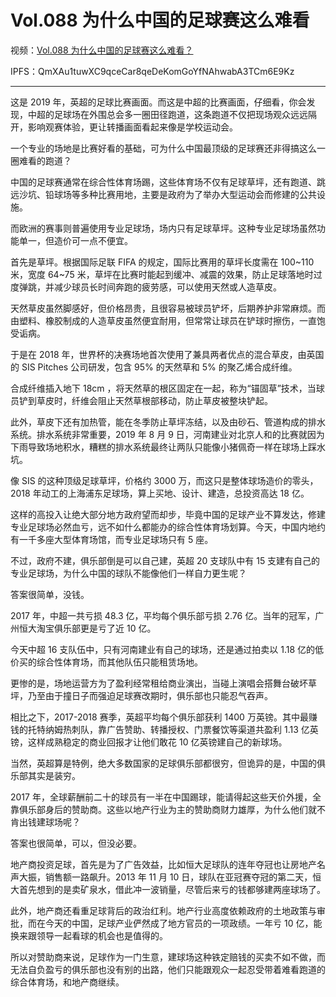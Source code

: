 # Vol.088 为什么中国的足球赛这么难看

视频：[Vol.088 为什么中国的足球赛这么难看？](http://dweb.link/ipfs/QmZwFjoJRVF6bKCwwSZQsYCTJD8nGKTkT9xfpWxqGnTGzK/Vol.088%20%E4%B8%BA%E4%BB%80%E4%B9%88%E4%B8%AD%E5%9B%BD%E7%9A%84%E8%B6%B3%E7%90%83%E8%B5%9B%E8%BF%99%E4%B9%88%E9%9A%BE%E7%9C%8B%EF%BC%9F.mp4)

IPFS：QmXAu1tuwXC9qceCar8qeDeKomGoYfNAhwabA3TCm6E9Kz

---

这是 2019 年，英超的足球比赛画面。而这是中超的比赛画面，仔细看，你会发现，中超的足球场在外围总会多一圈田径跑道，这条跑道不仅把现场观众远远隔开，影响观赛体验，更让转播画面看起来像是学校运动会。

一个专业的场地是比赛好看的基础，可为什么中国最顶级的足球赛还非得搞这么一圈难看的跑道？

中国的足球赛通常在综合性体育场踢，这些体育场不仅有足球草坪，还有跑道、跳远沙坑、铅球场等多种比赛用地，主要是政府为了举办大型运动会而修建的公共设施。

而欧洲的赛事则普遍使用专业足球场，场内只有足球草坪。这种专业足球场虽然功能单一，但造价可一点不便宜。

首先是草坪。根据国际足联 FIFA 的规定，国际比赛用的草坪长度需在 100~110 米，宽度 64~75 米，草坪在比赛时能起到缓冲、减震的效果，防止足球落地时过度弹跳，并减少球员长时间奔跑的疲劳感，可以使用天然或人造草皮。

天然草皮虽然脚感好，但价格昂贵，且很容易被球员铲坏，后期养护非常麻烦。而由塑料、橡胶制成的人造草皮虽然便宜耐用，但常常让球员在铲球时擦伤，一直饱受诟病。

于是在 2018 年，世界杯的决赛场地首次使用了兼具两者优点的混合草皮，由英国的 SIS Pitches 公司研发，包含 95% 的天然草和 5% 的聚乙烯合成纤维。

合成纤维插入地下 18cm ，将天然草的根区固定在一起，称为“锚固草”技术，当球员铲到草皮时，纤维会阻止天然草根部移动，防止草皮被整块铲起。

此外，草皮下还有加热管，能在冬季防止草坪冻结，以及由砂石、管道构成的排水系统。排水系统非常重要，2019 年 8 月 9 日，河南建业对北京人和的比赛就因为下雨导致场地积水，糟糕的排水系统最终让两队只能像小猪佩奇一样在球场上踩水坑。

像 SIS 的这种顶级足球草坪，价格约 3000 万，而这只是整体球场造价的零头，2018 年动工的上海浦东足球场，算上买地、设计、建造，总投资高达 18 亿。

这样的高投入让绝大部分地方政府望而却步，毕竟中国的足球产业不算发达，修建专业足球场必然血亏，远不如什么都能办的综合性体育场划算。今天，中国内地约有一千多座大型体育场馆，而专业足球场只有 5 座。

不过，政府不建，俱乐部倒是可以自己建，英超 20 支球队中有 15 支建有自己的专业足球场，为什么中国的球队不能像他们一样自力更生呢？

答案很简单，没钱。

2017 年，中超一共亏损 48.3 亿，平均每个俱乐部亏损 2.76 亿。当年的冠军，广州恒大淘宝俱乐部更是亏了近 10 亿。

今天中超 16 支队伍中，只有河南建业有自己的球场，还是通过拍卖以 1.18 亿的低价买的综合性体育场，而其他队伍只能租赁场地。

更惨的是，场地运营方为了盈利经常租给商业演出，当碰上演唱会搭舞台破坏草坪，乃至由于撞日子而强迫足球赛改期时，俱乐部也只能忍气吞声。

相比之下，2017-2018 赛季，英超平均每个俱乐部获利 1400 万英镑。其中最赚钱的托特纳姆热刺队，靠广告赞助、转播授权、门票餐饮等渠道共盈利 1.13 亿英镑，这样成熟稳定的商业回报才让他们敢花 10 亿英镑建自己的新球场。

当然，英超算是特例，绝大多数国家的足球俱乐部都很穷，但诡异的是，中国的俱乐部其实是装穷。

2017 年，全球薪酬前二十的球员有一半在中国踢球，能请得起这些天价外援，全靠俱乐部身后的赞助商。这些以地产行业为主的赞助商财力雄厚，为什么他们就不肯出钱建球场呢？

答案也很简单，可以，但没必要。

地产商投资足球，首先是为了广告效益，比如恒大足球队的连年夺冠也让房地产名声大振，销售额一路飙升。2013 年 11 月 10 日，球队在亚冠赛夺冠的第二天，恒大首先想到的是卖矿泉水，借此冲一波销量，尽管后来亏的钱都够建两座球场了。

此外，地产商还看重足球背后的政治红利。地产行业高度依赖政府的土地政策与审批，而在今天的中国，足球产业俨然成了地方官员的一项政绩。一年亏 10 亿，能换来跟领导一起看球的机会也是值得的。

所以对赞助商来说，足球作为一门生意，建球场这种铁定赔钱的买卖不如不做，而无法自负盈亏的俱乐部也没有别的出路，他们只能跟观众一起忍受带着难看跑道的综合体育场，和地产商继续。
